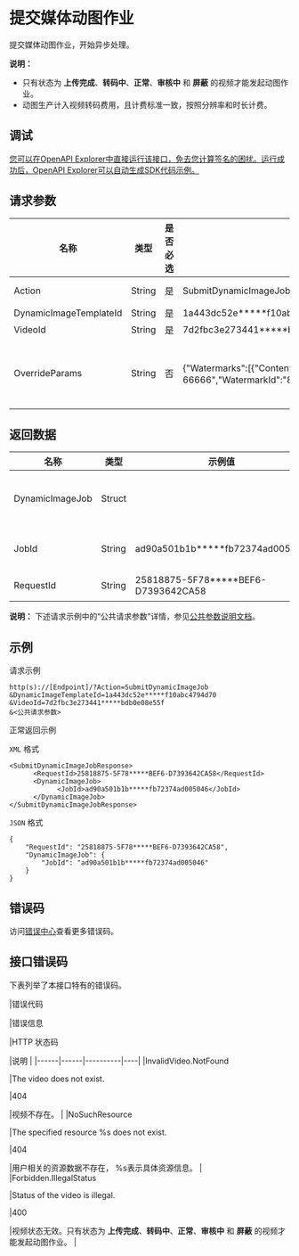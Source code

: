 # 提交媒体动图作业

提交媒体动图作业，开始异步处理。

**说明：**

-   只有状态为 **上传完成**、**转码中**、**正常**、**审核中** 和 **屏蔽** 的视频才能发起动图作业。
-   动图生产计入视频转码费用，且计费标准一致，按照分辨率和时长计费。

## 调试

[您可以在OpenAPI Explorer中直接运行该接口，免去您计算签名的困扰。运行成功后，OpenAPI Explorer可以自动生成SDK代码示例。](https://api.aliyun.com/#product=vod&api=SubmitDynamicImageJob&type=RPC&version=2017-03-21)

## 请求参数

|名称|类型|是否必选|示例值|描述|
|--|--|----|---|--|
|Action|String|是|SubmitDynamicImageJob|系统规定参数。取值： **SubmitDynamicImageJob** |
|DynamicImageTemplateId|String|是|1a443dc52e\*\*\*\*\*f10abc4794d70|动图模板ID。 |
|VideoId|String|是|7d2fbc3e273441\*\*\*\*\*bdb0e08e55f|视频ID。 |
|OverrideParams|String|否|\{"Watermarks":\[\{"Content":"用户ID：66666","WatermarkId":"8ca03c884944bd0\*\*\*\*\*5efccc312367"\}\]\}|覆盖参数\(JSON字符串\)，详情参考 [OverrideParams](https://help.aliyun.com/document_detail/98618.html?spm=a2c4g.11186623.2.16.2bacf133jqh02f#h2--overrideparams-div-id-overrideparams-div-2)，支持对动图模板配置中的参数进行覆盖。具体内容详见 [DynamicImageTemplateConfig](~~52839#DynamicImageTemplateConfig~~)。 |

## 返回数据

|名称|类型|示例值|描述|
|--|--|---|--|
|DynamicImageJob|Struct| |动图作业信息。 |
|JobId|String|ad90a501b1b\*\*\*\*\*fb72374ad005046|动图作业ID。 |
|RequestId|String|25818875-5F78\*\*\*\*\*BEF6-D7393642CA58|请求ID。 |

**说明：** 下述请求示例中的“公共请求参数”详情，参见[公共参数说明文档](~~44432~~)。

## 示例

请求示例

```
http(s)://[Endpoint]/?Action=SubmitDynamicImageJob
&DynamicImageTemplateId=1a443dc52e*****f10abc4794d70
&VideoId=7d2fbc3e273441*****bdb0e08e55f
&<公共请求参数>
```

正常返回示例

`XML` 格式

```
<SubmitDynamicImageJobResponse>
      <RequestId>25818875-5F78*****BEF6-D7393642CA58</RequestId>
      <DynamicImageJob>
            <JobId>ad90a501b1b*****fb72374ad005046</JobId>
      </DynamicImageJob>
</SubmitDynamicImageJobResponse>
```

`JSON` 格式

```
{
    "RequestId": "25818875-5F78*****BEF6-D7393642CA58",
    "DynamicImageJob": {
        "JobId": "ad90a501b1b*****fb72374ad005046"
    }
}
```

## 错误码

访问[错误中心](https://error-center.aliyun.com/status/product/vod)查看更多错误码。

## 接口错误码

下表列举了本接口特有的错误码。

|错误代码

|错误信息

|HTTP 状态码

|说明 |
|------|------|----------|----|
|InvalidVideo.NotFound

|The video does not exist.

|404

|视频不存在。 |
|NoSuchResource

|The specified resource %s does not exist.

|404

|用户相关的资源数据不存在， %s表示具体资源信息。 |
|Forbidden.IllegalStatus

|Status of the video is illegal.

|400

|视频状态无效。只有状态为 **上传完成**、**转码中**、**正常**、**审核中** 和 **屏蔽** 的视频才能发起动图作业。 |

